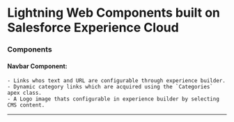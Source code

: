 # Lightning Web Components built on Salesforce Experience Cloud

### Components

#### Navbar Component:
	- Links whos text and URL are configurable through experience builder.
	- Dynamic category links which are acquired using the `Categories` apex class.
	- A Logo image thats configurable in experience builder by selecting CMS content.


---